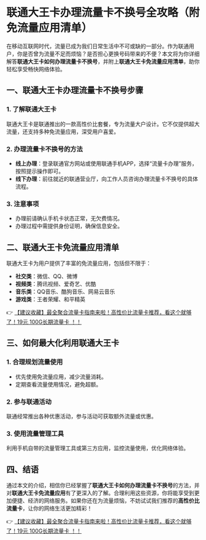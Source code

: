 # 联通大王卡办理流量卡不换号全攻略（附免流量应用清单）

在移动互联网时代，流量已成为我们日常生活中不可或缺的一部分。作为联通用户，你是否曾为流量不足而烦恼？是否担心更换号码带来的不便？本文将为你详细解答**联通大王卡如何办理流量卡不换号**，并附上**联通大王卡免流量应用清单**，助你轻松享受畅快网络体验。

## 一、联通大王卡办理流量卡不换号步骤

### 1. 了解联通大王卡
联通大王卡是联通推出的一款高性价比套餐，专为流量大户设计。它不仅提供超大流量，还支持多种免流量应用，深受用户喜爱。

### 2. 办理流量卡不换号的方法
- **线上办理**：登录联通官方网站或使用联通手机APP，选择“流量卡办理”服务，按照提示操作即可。
- **线下办理**：前往就近的联通营业厅，向工作人员咨询办理流量卡不换号的具体流程。

### 3. 注意事项
- 办理前请确认手机卡状态正常，无欠费情况。
- 办理过程中需提供身份证明，确保信息安全。

## 二、联通大王卡免流量应用清单

联通大王卡为用户提供了丰富的免流量应用，包括但不限于：
- **社交类**：微信、QQ、微博
- **视频类**：腾讯视频、爱奇艺、优酷
- **音乐类**：QQ音乐、酷狗音乐、网易云音乐
- **游戏类**：王者荣耀、和平精英

👉 [【建议收藏】最全聚合流量卡指南来啦！高性价比流量卡推荐，看这个就够了！19元 100G长期流量卡 ！！](https://bit.ly/Liuliangka)

## 三、如何最大化利用联通大王卡

### 1. 合理规划流量使用
- 优先使用免流量应用，减少流量消耗。
- 定期查看流量使用情况，避免超额。

### 2. 参与联通活动
联通经常推出各种优惠活动，参与活动可获取额外流量或优惠。

### 3. 使用流量管理工具
利用手机自带的流量管理工具或第三方应用，监控流量使用，优化网络体验。

## 四、结语

通过本文的介绍，相信你已经掌握了**联通大王卡如何办理流量卡不换号**的方法，并对**联通大王卡免流量应用**有了更深入的了解。合理利用这些资源，你将能享受到更加便捷、经济的网络服务。如果你还在为流量烦恼，不妨试试我们推荐的**高性价比流量卡**，让你的网络生活更加精彩！

👉 [【建议收藏】最全聚合流量卡指南来啦！高性价比流量卡推荐，看这个就够了！19元 100G长期流量卡 ！！](https://bit.ly/Liuliangka)